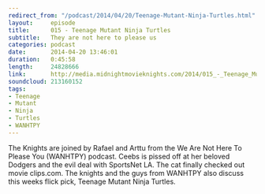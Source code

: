 ```yaml
---
redirect_from: "/podcast/2014/04/20/Teenage-Mutant-Ninja-Turtles.html"
layout:     episode
title:      015 - Teenage Mutant Ninja Turtles
subtitle:   They are not here to please us
categories: podcast
date:       2014-04-20 13:46:01
duration:   0:45:58
length:     24828666
link:       http://media.midnightmovieknights.com/2014/015_-_Teenage_Mutant_Ninja_Tutrles.m4a
soundcloud: 213160152
tags:
- Teenage
- Mutant
- Ninja
- Turtles
- WANHTPY
---
```

The Knights are joined by Rafael and Arttu from the We Are Not Here To Please You (WANHTPY) podcast. Ceebs is pissed off at her beloved Dodgers and the evil deal with SportsNet LA. The cat finally checked out movie clips.com. The knights and the guys from WANHTPY also discuss this weeks flick pick, Teenage Mutant Ninja Turtles.